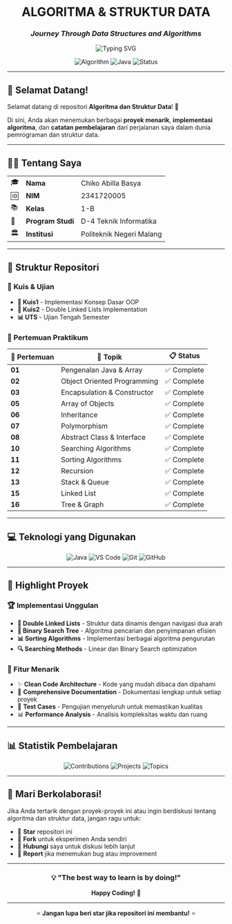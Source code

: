 <div align="center">

# ALGORITMA & STRUKTUR DATA 
### *Journey Through Data Structures and Algorithms*

<p align="center">
  <img src="https://readme-typing-svg.herokuapp.com?font=Fira+Code&pause=1000&color=36BCF7&center=true&vCenter=true&width=435&lines=Data+Structures+%26+Algorithms;Java+Programming;Problem+Solving;Clean+Code+Architecture" alt="Typing SVG" />
</p>

  ![Algorithm](https://img.shields.io/badge/Algorithm-Data%20Structure-blue?style=for-the-badge&logo=java&logoColor=white)
  ![Java](https://img.shields.io/badge/Java-ED8B00?style=for-the-badge&logo=java&logoColor=white)
  ![Status](https://img.shields.io/badge/Status-Active-green?style=for-the-badge)
  
</div>

---

## 👋 Selamat Datang!

Selamat datang di repositori **Algoritma dan Struktur Data**! 🎯 

Di sini, Anda akan menemukan berbagai **proyek menarik**, **implementasi algoritma**, dan **catatan pembelajaran** dari perjalanan saya dalam dunia pemrograman dan struktur data.

---

## 👨‍💻 Tentang Saya

<table>
  <tr>
    <td>🎓</td>
    <td><strong>Nama</strong></td>
    <td>Chiko Abilla Basya</td>
  </tr>
  <tr>
    <td>🆔</td>
    <td><strong>NIM</strong></td>
    <td>2341720005</td>
  </tr>
  <tr>
    <td>📚</td>
    <td><strong>Kelas</strong></td>
    <td>1-B</td>
  </tr>
  <tr>
    <td>🏫</td>
    <td><strong>Program Studi</strong></td>
    <td>D-4 Teknik Informatika</td>
  </tr>
  <tr>
    <td>🏛️</td>
    <td><strong>Institusi</strong></td>
    <td>Politeknik Negeri Malang</td>
  </tr>
</table>

---

## 📁 Struktur Repositori

### 🧩 Kuis & Ujian
- **📝 Kuis1** - Implementasi Konsep Dasar OOP
- **📝 Kuis2** - Double Linked Lists Implementation
- **📊 UTS** - Ujian Tengah Semester

### 🎯 Pertemuan Praktikum
| 📅 Pertemuan | 🎯 Topik | 📋 Status |
|--------------|----------|-----------|
| **01** | Pengenalan Java & Array | ✅ Complete |
| **02** | Object Oriented Programming | ✅ Complete |
| **03** | Encapsulation & Constructor | ✅ Complete |
| **05** | Array of Objects | ✅ Complete |
| **06** | Inheritance | ✅ Complete |
| **07** | Polymorphism | ✅ Complete |
| **08** | Abstract Class & Interface | ✅ Complete |
| **10** | Searching Algorithms | ✅ Complete |
| **11** | Sorting Algorithms | ✅ Complete |
| **12** | Recursion | ✅ Complete |
| **13** | Stack & Queue | ✅ Complete |
| **15** | Linked List | ✅ Complete |
| **16** | Tree & Graph | ✅ Complete |

---

## 💻 Teknologi yang Digunakan

<div align="center">
  
  ![Java](https://img.shields.io/badge/Java-ED8B00?style=flat&logo=java&logoColor=white)
  ![VS Code](https://img.shields.io/badge/VS%20Code-007ACC?style=flat&logo=visual-studio-code&logoColor=white)
  ![Git](https://img.shields.io/badge/Git-F05032?style=flat&logo=git&logoColor=white)
  ![GitHub](https://img.shields.io/badge/GitHub-181717?style=flat&logo=github&logoColor=white)
  
</div>

---

## 🎯 Highlight Proyek

### 🏆 Implementasi Unggulan
- **🔗 Double Linked Lists** - Struktur data dinamis dengan navigasi dua arah
- **🌳 Binary Search Tree** - Algoritma pencarian dan penyimpanan efisien  
- **📊 Sorting Algorithms** - Implementasi berbagai algoritma pengurutan
- **🔍 Searching Methods** - Linear dan Binary Search optimization

### 🚀 Fitur Menarik
- ✨ **Clean Code Architecture** - Kode yang mudah dibaca dan dipahami
- 📖 **Comprehensive Documentation** - Dokumentasi lengkap untuk setiap proyek
- 🧪 **Test Cases** - Pengujian menyeluruh untuk memastikan kualitas
- 📊 **Performance Analysis** - Analisis kompleksitas waktu dan ruang

---

## 📊 Statistik Pembelajaran

<div align="center">
  
  ![Contributions](https://img.shields.io/badge/Total%20Commits-50+-green?style=for-the-badge)
  ![Projects](https://img.shields.io/badge/Projects%20Completed-15+-blue?style=for-the-badge)
  ![Topics](https://img.shields.io/badge/Topics%20Covered-12+-orange?style=for-the-badge)
  
</div>

---

## 🤝 Mari Berkolaborasi!

Jika Anda tertarik dengan proyek-proyek ini atau ingin berdiskusi tentang algoritma dan struktur data, jangan ragu untuk:

- 🌟 **Star** repositori ini
- 🍴 **Fork** untuk eksperimen Anda sendiri
- 📧 **Hubungi** saya untuk diskusi lebih lanjut
- 🐛 **Report** jika menemukan bug atau improvement

---

<div align="center">
  
  ### 💡 "The best way to learn is by doing!"
  
  **Happy Coding!** 🎉
  
  ---
  
  ⭐ **Jangan lupa beri star jika repositori ini membantu!** ⭐
  
</div>

